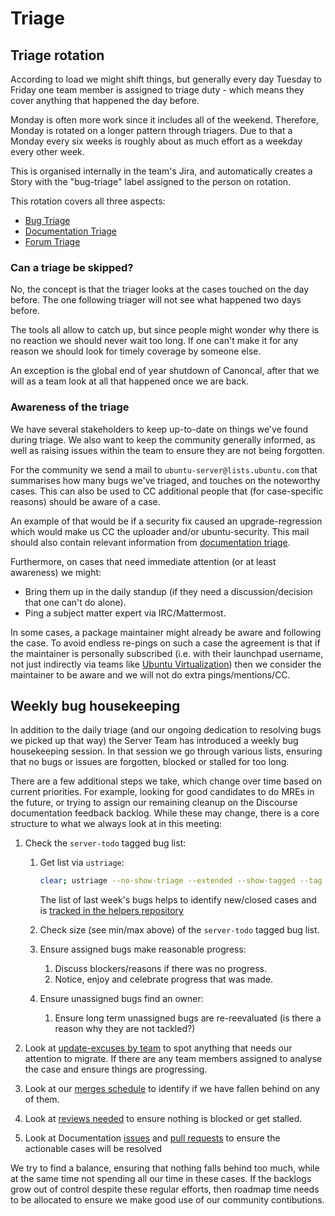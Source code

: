 # Triage

## Triage rotation

According to load we might shift things, but generally every day Tuesday to
Friday one team member is assigned to triage duty - which means they cover
anything that happened the day before.

Monday is often more work since it includes all of the weekend. Therefore,
Monday is rotated on a longer pattern through triagers. Due to that a Monday
every six weeks is roughly about as much effort as a weekday every other week.

This is organised internally in the team's Jira, and automatically creates a
Story with the "bug-triage" label assigned to the person on rotation.

This rotation covers all three aspects:

- [Bug Triage](BugTriage.md)
- [Documentation Triage](DocTriage.md)
- [Forum Triage](ForumTriage.md)

### Can a triage be skipped?

No, the concept is that the triager looks at the cases touched on the day
before. The one following triager will not see what happened two days before.

The tools all allow to catch up, but since people might wonder why there is
no reaction we should never wait too long. If one can't make it for any reason
we should look for timely coverage by someone else.

An exception is the global end of year shutdown of Canoncal, after that we will
as a team look at all that happened once we are back.

### Awareness of the triage

We have several stakeholders to keep up-to-date on things we've found during
triage. We also want to keep the community generally informed, as well as
raising issues within the team to ensure they are not being forgotten.

For the community we send a mail to `ubuntu-server@lists.ubuntu.com` that
summarises how many bugs we've triaged, and touches on the noteworthy cases.
This can also be used to CC additional people that (for case-specific reasons)
should be aware of a case.

An example of that would be if a security fix caused an upgrade-regression
which would make us CC the uploader and/or ubuntu-security. This mail should
also contain relevant information from [documentation triage](DocTriage.md).

Furthermore, on cases that need immediate attention (or at least awareness)
we might:

* Bring them up in the daily standup (if they need a discussion/decision that
  one can't do alone).
* Ping a subject matter expert via IRC/Mattermost.

In some cases, a package maintainer might already be aware and following the
case. To avoid endless re-pings on such a case the agreement is that if the
maintainer is personally subscribed (i.e. with their launchpad username, not
just indirectly via teams like
[Ubuntu Virtualization](https://launchpad.net/~ubuntu-virt))
then we consider the maintainer to be aware and we will not do extra
pings/mentions/CC.

## Weekly bug housekeeping

In addition to the daily triage (and our ongoing dedication to resolving bugs
we picked up that way) the Server Team has introduced a weekly bug housekeeping
session. In that session we go through various lists, ensuring that no bugs or
issues are forgotten, blocked or stalled for too long.

There are a few additional steps we take, which change over time based on
current priorities. For example, looking for good candidates to do MREs in the
future, or trying to assign our remaining cleanup on the Discourse
documentation feedback backlog. While these may change, there is a core
structure to what we always look at in this meeting:

1. Check the `server-todo` tagged bug list:

   1. Get list via `ustriage`:

      ```bash
      clear; ustriage --no-show-triage --extended --show-tagged --tag server-todo -S savebugs/todo-$(date -I'seconds').yaml -C $(ls -1t savebugs/* | head -n 1)
      ```
      
      The list of last week's bugs helps to identify new/closed cases and is
      [tracked in the helpers repository](https://git.launchpad.net/~ubuntu-server/+git/ubuntu-helpers/tree/savebugs)

   1. Check size (see min/max above) of the `server-todo` tagged bug list.
   1. Ensure assigned bugs make reasonable progress:
   
      1. Discuss blockers/reasons if there was no progress.
      1. Notice, enjoy and celebrate progress that was made.

   1. Ensure unassigned bugs find an owner:
   
      1. Ensure long term unassigned bugs are re-reevaluated (is there a
         reason why they are not tackled?)

1. Look at [update-excuses by team](https://people.canonical.com/~ubuntu-archive/proposed-migration/update_excuses_by_team.html#ubuntu-server)
   to spot anything that needs our attention to migrate. If there are any team
   members assigned to analyse the case and ensure things are progressing.
1. Look at our [merges schedule](http://pinot.endarchy.org:4200/merges-schedule)
   to identify if we have fallen behind on any of them.
1. Look at [reviews needed](https://code.launchpad.net/~canonical-server-reporter/+activereviews)
   to ensure nothing is blocked or get stalled.
1. Look at Documentation [issues](https://github.com/canonical/ubuntu-server-documentation/issues) and [pull requests](https://github.com/canonical/ubuntu-server-documentation/pulls)
   to ensure the actionable cases will be resolved

We try to find a balance, ensuring that nothing falls behind too much, while at
the same time not spending all our time in these cases. If the backlogs grow
out of control despite these regular efforts, then roadmap time needs to be
allocated to ensure we make good use of our community contibutions.
